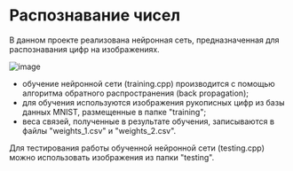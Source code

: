 # Распознавание чисел
В данном проекте реализована нейронная сеть, предназначенная для распознавания цифр на изображениях.

![image](https://github.com/1BEAST11/Numbers-recognition/assets/73394587/5c4bcf7b-9ee4-444e-b898-ba6ccff9776f)

- обучение нейронной сети (training.cpp) производится с помощью алгоритма обратного распространения (back propagation);
- для обучения используются изображения рукописных цифр из базы данных MNIST, размещенные в папке "training";
- веса связей, полученные в результате обучения, записываются в файлы "weights_1.csv" и "weights_2.csv".

Для тестирования работы обученной нейронной сети (testing.cpp) можно использовать изображения из папки "testing".

